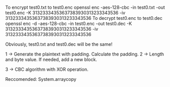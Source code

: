To encrypt test0.txt to test0.enc
openssl enc -aes-128-cbc -in test0.txt -out test0.enc -K 31323334353637383930313233343536 -iv 31323334353637383930313233343536
To decrypt test0.enc to test0.dec
openssl enc -d -aes-128-cbc -in test0.enc -out test0.dec -K 31323334353637383930313233343536 -iv 31323334353637383930313233343536

Obviously, test0.txt and test0.dec will be the same!

1 -> Generate the plaintext with padding.
    Calculate the padding.
2 -> Length and byte value. If needed, add a new block.

3 -> CBC algorithm with XOR operation.

Reccomended: System.arraycopy